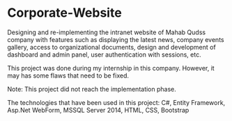 # Corporate-Website

Designing and re-implementing the intranet website of Mahab Qudss company with features such as displaying the latest news, company events gallery, access to organizational documents, design and development of dashboard and admin panel, user authentication with sessions, etc.

This project was done during my internship in this company. However, it may has some flaws that need to be fixed.

Note: This project did not reach the implementation phase.

The technologies that have been used in this project: C#, Entity Framework, Asp.﻿Net WebForm, MSSQL Server 2014, HTML, CSS, Bootstrap
